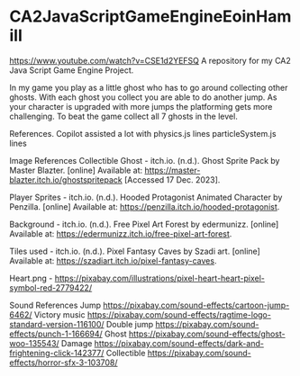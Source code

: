# CA2JavaScriptGameEngineEoinHamill
https://www.youtube.com/watch?v=CSE1d2YEFSQ
A repository for my CA2 Java Script Game Engine Project.

In my game you play as a little ghost who has to go around collecting other ghosts. 
With each ghost you collect you are able to do another jump.
As your character is upgraded with more jumps the platforming gets more challenging.
To beat the game collect all 7 ghosts in the level. 

References.
Copilot assisted a lot with physics.js lines 
particleSystem.js lines

Image References
Collectible Ghost - itch.io. (n.d.). Ghost Sprite Pack by Master Blazter. [online] Available at: https://master-blazter.itch.io/ghostspritepack [Accessed 17 Dec. 2023].

Player Sprites - itch.io. (n.d.). Hooded Protagonist Animated Character by Penzilla. [online] Available at: https://penzilla.itch.io/hooded-protagonist.

Background - itch.io. (n.d.). Free Pixel Art Forest by edermunizz. [online] Available at: https://edermunizz.itch.io/free-pixel-art-forest.

‌Tiles used - itch.io. (n.d.). Pixel Fantasy Caves by Szadi art. [online] Available at: https://szadiart.itch.io/pixel-fantasy-caves.

Heart.png - https://pixabay.com/illustrations/pixel-heart-heart-pixel-symbol-red-2779422/

Sound References
Jump https://pixabay.com/sound-effects/cartoon-jump-6462/
Victory music https://pixabay.com/sound-effects/ragtime-logo-standard-version-116100/
Double jump https://pixabay.com/sound-effects/punch-1-166694/
Ghost https://pixabay.com/sound-effects/ghost-woo-135543/
Damage https://pixabay.com/sound-effects/dark-and-frightening-click-142377/
Collectible https://pixabay.com/sound-effects/horror-sfx-3-103708/